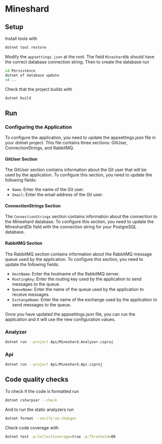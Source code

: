 # Mineshard

## Setup
Install tools with
```sh
dotnet tool restore
```

Modify the `appsettings.json` at the root. The field `MineshardDb` should have the correct database connection string. Then to create the database run
```sh
cd Persistence
dotnet ef database update
cd ..
```

Check that the project builds with
```sh
dotnet build
```

## Run


### Configuring the Application

To configure the application, you need to update the appsettings.json file in your dotnet project. This file contains three sections: GitUser, ConnectionStrings, and RabbitMQ.

#### GitUser Section

The GitUser section contains information about the Git user that will be used by the application. To configure this section, you need to update the following fields:

- `Name`: Enter the name of the Git user.
- `Email`: Enter the email address of the Git user.

#### ConnectionStrings Section

The `ConnectionStrings` section contains information about the connection to the Mineshard database. To configure this section, you need to update the MineshardDb field with the connection string for your PostgreSQL database.

#### RabbitMQ Section

The RabbitMQ section contains information about the RabbitMQ message queue used by the application. To configure this section, you need to update the following fields:

- `HostName`: Enter the hostname of the RabbitMQ server.
- `RoutingKey`: Enter the routing key used by the application to send messages to the queue.
- `QueueName`: Enter the name of the queue used by the application to receive messages.
- `ExchangeName`: Enter the name of the exchange used by the application to send messages to the queue.

Once you have updated the appsettings.json file, you can run the application and it will use the new configuration values.

### Analyzer

```sh
dotnet run --project Api/Mineshard.Analyzer.csproj
```

### Api

```sh
dotnet run --project Api/Mineshard.Api.csproj
```

## Code quality checks

To check if the code is formatted run
```sh
dotnet csharpier --check
```

And to run the static analyzers run
```sh
dotnet format --verify-no-changes
```

Check code coverage with
```sh
dotnet test -p:CollectCoverage=true -p:Threshold=80
```
